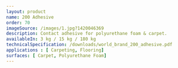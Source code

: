 ```yaml
---
layout: product
name: 200 Adhesive
order: 70
imageSource: /images/1.jpg?1420046369
description: Contact adhesive for polyurethane foam & carpet.
availableIn: 3 kg / 15 kg / 180 kg
technicalSpecification: /downloads/world_brand_200_adhesive.pdf
applications : [ Carpeting, Flooring]
surfaces: [ Carpet, Polyurethane Foam]
---
```

